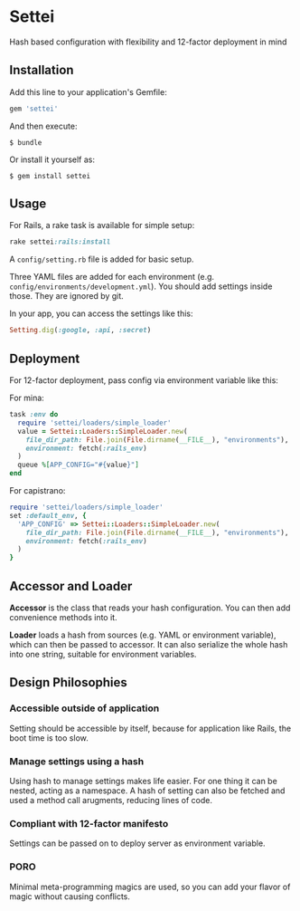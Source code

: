 # Settei

Hash based configuration with flexibility and 12-factor deployment in mind

## Installation

Add this line to your application's Gemfile:

```ruby
gem 'settei'
```

And then execute:

    $ bundle

Or install it yourself as:

    $ gem install settei

## Usage

For Rails, a rake task is available for simple setup:

```ruby
rake settei:rails:install
```

A `config/setting.rb` file is added for basic setup.
 
Three YAML files are added for each environment (e.g. `config/environments/development.yml`). You should add settings inside those. They are ignored by git.

In your app, you can access the settings like this:

```ruby
Setting.dig(:google, :api, :secret)
```

## Deployment

For 12-factor deployment, pass config via environment variable like this:

For mina:

```ruby
task :env do
  require 'settei/loaders/simple_loader'
  value = Settei::Loaders::SimpleLoader.new(
    file_dir_path: File.join(File.dirname(__FILE__), "environments"),
    environment: fetch(:rails_env)
  )
  queue %[APP_CONFIG="#{value}"]
end
```

For capistrano:

```ruby
require 'settei/loaders/simple_loader'
set :default_env, {
  'APP_CONFIG' => Settei::Loaders::SimpleLoader.new(
    file_dir_path: File.join(File.dirname(__FILE__), "environments"),
    environment: fetch(:rails_env)
  )
}
```


## Accessor and Loader

**Accessor** is the class that reads your hash configuration. You can then add convenience methods into it.

**Loader** loads a hash from sources (e.g. YAML or environment variable), which can then be passed to accessor. It can also serialize the whole hash into one string, suitable for environment variables.

## Design Philosophies

### Accessible outside of application

Setting should be accessible by itself, because for application like Rails, the boot time is too slow.

### Manage settings using a hash

Using hash to manage settings makes life easier. For one thing it can be nested, acting as a namespace. A hash of setting can also be fetched and used a method call arugments, reducing lines of code.

### Compliant with 12-factor manifesto

Settings can be passed on to deploy server as environment variable.

### PORO

Minimal meta-programming magics are used, so you can add your flavor of magic without causing conflicts.
